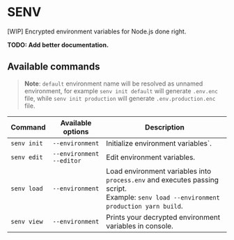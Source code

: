# SENV

[WIP] Encrypted environment variables for Node.js done right.

**TODO: Add better documentation.**

## Available commands

> **Note**: `default` environment name will be resolved as unnamed environment, for example `senv init default` will generate `.env.enc` file, while `senv init production` will generate `.env.production.enc` file.

| Command     | Available options                 | Description                                                                                                                                 |
| ----------- | --------------------------------- | ------------------------------------------------------------------------------------------------------------------------------------------- |
| `senv init` | `--environment `                  | Initialize environment variables`.                                                                                                          |
| `senv edit` | `--environment` <br /> `--editor` | Edit environment variables.                                                                                                                 |
| `senv load` | `--environment`                   | Load environment variables into `process.env` and executes passing script. <br /> Example: `senv load --environment production yarn build`. |
| `senv view` | `--environment`                   | Prints your decrypted environment variables in console.                                                                                     |
